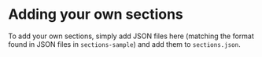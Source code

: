 # Adding your own sections

To add your own sections, simply add JSON files here (matching the format found in JSON files in `sections-sample`) and add them to `sections.json`.
